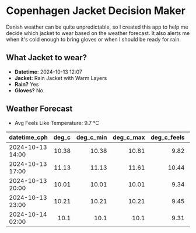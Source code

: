 
# Copenhagen Jacket Decision Maker

Danish weather can be quite unpredictable, so I created this app to help me decide which jacket to wear based on the weather forecast. 
It also alerts me when it's cold enough to bring gloves or when I should be ready for rain.

## What Jacket to wear?

- **Datetime**: 2024-10-13 12:07
- **Jacket**: Rain Jacket with Warm Layers
- **Rain?** Yes
- **Gloves?** No

## Weather Forecast
- Avg Feels Like Temperature: 9.7 °C

| datetime_cph     |   deg_c |   deg_c_min |   deg_c_max |   deg_c_feels | weather   | wind   | rain   |
|:-----------------|--------:|------------:|------------:|--------------:|:----------|:-------|:-------|
| 2024-10-13 14:00 |   10.38 |       10.38 |       10.81 |          9.82 | Rain      | Low    | Low    |
| 2024-10-13 17:00 |   11.13 |       11.13 |       11.61 |         10.44 | Rain      | Low    | Low    |
| 2024-10-13 20:00 |   10.01 |       10.01 |       10.01 |          9.34 | Rain      | Low    | Low    |
| 2024-10-13 23:00 |   10.21 |       10.21 |       10.21 |          9.45 | Clouds    | Low    | None   |
| 2024-10-14 02:00 |   10.1  |       10.1  |       10.1  |          9.31 | Clouds    | Low    | None   |
        